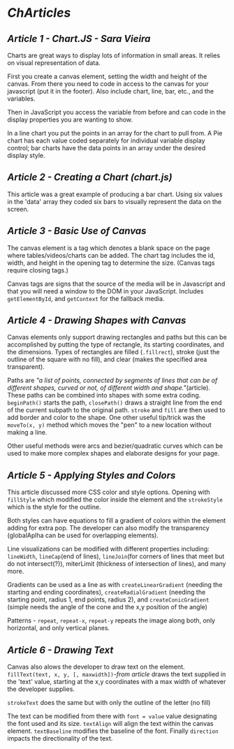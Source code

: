 # ***ChArticles***

## ***Article 1** - Chart.JS - Sara Vieira*

Charts are great ways to display lots of information in small areas. It relies on visual representation of data.

First you create a canvas element, setting the width and height of the canvas. From there you need to code in access to the canvas for your javascript (put it in the footer). Also include chart, line, bar, etc., and the variables. 

Then in JavaScript you access the variable from before and can code in the display properties you are wanting to show.

In a line chart you put the points in an array for the chart to pull from. A Pie chart has each value coded separately for individual variable display control; bar charts have the data points in an array under the desired display style.



## ***Article 2** - Creating a Chart (chart.js)*

This article was a great example of producing a bar chart. Using six values in the 'data' array they coded six bars to visually represent the data on the screen.


## ***Article 3** - Basic Use of Canvas*

The canvas element is a tag which denotes a blank space on the page where tables/videos/charts can be added. The chart tag includes the id, width, and height in the opening tag to determine the size. (Canvas tags require closing tags.)

Canvas tags are signs that the source of the media will be in Javascript and that you will need a window to the DOM in your JavaScript. Includes `getElementById`, and `getContext` for the fallback media.

## ***Article 4** - Drawing Shapes with Canvas*

Canvas elements only support drawing rectangles and paths but this can be accomplished by putting the type of rectangle, its starting coordinates, and the dimensions. Types of rectangles are filled (`.fillrect`), stroke (just the outline of the square with no fill), and clear (makes the specified area transparent).

Paths are *"a list of points, connected by segments of lines that can be of different shapes, curved or not, of different width and shape."*(article). These paths can be combined into shapes with some extra coding. `beginPath()` starts the path, `closePath()` draws a straight line from the end of the current subpath to the original path. `stroke` and `fill` are then used to add border and color to the shape. One other useful tip/trick was the `moveTo(x, y)` method which moves the "pen" to a new location without making a line.

Other useful methods were arcs and bezier/quadratic curves which can be used to make more complex shapes and elaborate designs for your page.

## ***Article 5** - Applying Styles and Colors*

This article discussed more CSS color and style options. Opening with `fillStyle` which modified the color inside the element and the `strokeStyle` which is the style for the outline.

Both styles can have equations to fill a gradient of colors within the element adding for extra pop. The developer can also modify the transparency (globalAplha can be used for overlapping elements).

Line visualizations can be modified with different properties including: `lineWidth`, `lineCap`(end of lines), `lineJoin`(for corners of lines that meet but do not intersect(?)), miterLimit (thickness of intersection of lines), and many more. 

Gradients can be used as a line as with `createLinearGradient` (needing the starting and ending coordinates), `createRadialGradient` (needing the starting point, radius 1, end points, radius 2), and `createConicGradient` (simple needs the angle of the cone and the x,y position of the angle)

Patterns - `repeat`, `repeat-x`, `repeat-y` repeats the image along both, only horizontal, and only vertical planes.

## ***Article 6** - Drawing Text*

Canvas also alows the developer to draw text on the element. `fillText(text, x, y, [, maxwidth])`-*from article* draws the text supplied in the 'text' value, starting at the x,y coordinates with a max width of whatever the developer supplies.

`strokeText` does the same but with only the outline of the letter (no fill)

The text can be modified from there with `font = value` value  designating the font used and its size. `textAlign` will align the text within the canvas element. `textBaseline` modifies the baseline of the font. Finally `direction` impacts the directionality of the text.
